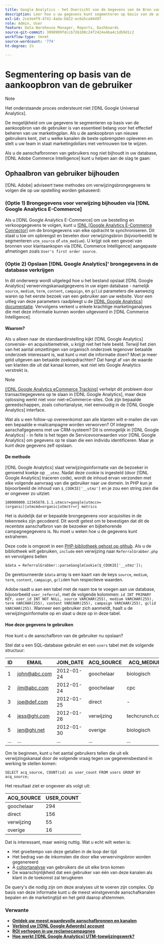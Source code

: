 ```yaml
---
title: Google Analytics - het Overzicht van de Gegevens van de Bron van de Aankoop van de Gebruiker van het spoor
description: Leer hoe u uw gegevens kunt segmenteren op basis van de aankoopbron van de gebruiker.
exl-id: 2ce3e4f9-4741-4ada-b822-ec6a5ca94497
role: Admin, User
feature: Data Warehouse Manager, Reports, Dashboards
source-git-commit: 3098909fdccb726108c24f2424e4ba4c1db9d1c2
workflow-type: tm+mt
source-wordcount: '774'
ht-degree: 1%

---
```


# Segmentering op basis van de aankoopbron van de gebruiker

>[!NOTE]
>
>Het onderstaande proces ondersteunt niet [!DNL Google Universal Analytics].

De mogelijkheid om uw gegevens te segmenteren op basis van de aankoopbron van de gebruiker is van essentieel belang voor het effectief beheren van uw marketingplan. Als u de aankoopbron van nieuwe gebruikers kent, ziet u welke kanalen de beste opbrengsten opleveren en stelt u uw team in staat marketingdollars met vertrouwen toe te wijzen.

Als u de aanschafbronnen van gebruikers nog niet bijhoudt in uw database, [!DNL Adobe Commerce Intelligence] kunt u helpen aan de slag te gaan:

## Ophaalbron van gebruiker bijhouden

[!DNL Adobe] adviseert twee methodes om verwijzingsbrongegevens te volgen die op uw opstelling worden gebaseerd:

### (Optie 1) Brongegevens voor verwijzing bijhouden via [!DNL Google Analytics E-Commerce]

Als u [!DNL Google Analytics E-Commerce] om uw bestelling en verkoopgegevens te volgen, kunt u [!DNL [Google Analytics E-Commerce Connector]](../importing-data/integrations/google-ecommerce.md) om de brongegevens van elke opdracht te synchroniseren. Dit staat u toe om opbrengst en bevelen door verwijzingsbron (bijvoorbeeld) te segmenteren `utm_source` of `utm_medium`). U krijgt ook een gevoel van bronnen voor klantaankopen via [!DNL Commerce Intelligence] aangepaste afmetingen zoals `User's first order source`.

### (Optie 2) Opslaan [!DNL Google Analytics]&#39; brongegevens in de database verkrijgen

In dit onderwerp wordt uitgelegd hoe u het bestand opslaat [!DNL Google Analytics] verwervingskanaalgegevens in uw eigen database - namelijk `source`, `medium`, `term`, `content`, `campaign`, en `gclid` parameters die aanwezig waren op het eerste bezoek van een gebruiker aan uw website. Voor een uitleg van deze parameters raadpleegt u de [[!DNL Google Analytics] documentatie](https://support.google.com/analytics/answer/1191184?hl=en#zippy=%2Cin-this-article). Vervolgens verkent u enkele krachtige marketinganalyses die met deze informatie kunnen worden uitgevoerd in [!DNL Commerce Intelligence].

#### Waarom?

Als u alleen naar de standaardinstelling kijkt [!DNL Google Analytics] conversie- en acquisitiemetriek, u krijgt niet het hele beeld. Terwijl het zien van het aantal omzettingen van organisch onderzoek tegenover betaalde onderzoek interessant is, wat kunt u met die informatie doen? Moet je meer geld uitgeven aan betaalde zoekopdrachten? Dat hangt af van de waarde van klanten die uit dat kanaal komen, wat niet iets Google Analytics verstrekt is.

>[!NOTE]
>
>[[!DNL Google Analytics eCommerce Tracking]](https://developers.google.com/analytics/devguides/collection/gajs/gaTrackingEcommerce) verhelpt dit probleem door transactiegegevens op te slaan in [!DNL Google Analytics], maar deze oplossing werkt niet voor niet-eCommerce-sites. Ook zijn bepaalde gereedschappen, zoals cohortanalyse, niet eenvoudig in de [!DNL Google Analytics] interface.

Wat als u een follow-up overeenkomst aan alle klanten wilt e-mailen die van een bepaalde e-mailcampagne worden verworven? Of integreer aanschafgegevens met uw CRM-systeem? Dit is onmogelijk in [!DNL Google Analytics] - in feite is het tegen de Servicevoorwaarden voor [!DNL Google Analytics] om gegevens op te slaan die een individu identificeren. Maar je kunt deze gegevens zelf opslaan.

#### De methode

[!DNL Google Analytics] slaat verwijzingsinformatie van de bezoeker in genoemd koekje op `__utmz`. Nadat deze cookie is ingesteld (door [!DNL Google Analytics] traceren code), wordt de inhoud ervan verzonden met elke volgende aanvraag van die gebruiker naar uw domein. In PHP kun je bijvoorbeeld de inhoud van `$_COOKIE['__utmz']` en je zou een string zien die er ongeveer zo uitziet:

`100000000.12345678.1.1.utmcsr=google|utmccn=(organic)|utmcmd=organic|utmctr=rj metrics`

Het is duidelijk dat er bepaalde brongegevens voor acquisities in de tekenreeks zijn gecodeerd. Dit wordt getest om te bevestigen dat dit de recentste aanschafbron van de bezoeker en bijbehorende campagnegegevens is. Nu moet u weten hoe u de gegevens kunt extraheren.

Deze code is omgezet in een [PHP-bibliotheek gehost op github](https://github.com/RJMetrics/referral-grabber-php). Als u de bibliotheek wilt gebruiken, `include` een verwijzing naar `ReferralGrabber.php` en vervolgens bellen

`$data = ReferralGrabber::parseGoogleCookie($_COOKIE['__utmz']);`

De geretourneerde `$data` array is een kaart van de keys `source`, `medium`, `term`, `content`, `campaign`, `gclid`en hun respectieve waarden.

Adobe raadt u aan een tabel met de naam toe te voegen aan uw database, bijvoorbeeld `user_referral`, met de volgende kolommen: `id INT PRIMARY KEY, user_id INT NOT NULL, source VARCHAR(255), medium VARCHAR(255), term VARCHAR(255), content VARCHAR(255), campaign VARCHAR(255), gclid VARCHAR(255)`. Wanneer een gebruiker zich aanmeldt, haalt u de verwijzingsinformatie op en slaat u deze op in deze tabel.

#### Hoe deze gegevens te gebruiken

Hoe kunt u de aanschafbron van de gebruiker nu opslaan?

Stel dat u een SQL-database gebruikt en een `users` tabel met de volgende structuur:

| ID | EMAIL | JOIN_DATE | ACQ_SOURCE | ACQ_MEDIUM |
|--- |--- |--- |--- |--- |
| 1 | john@abc.com | 2012-01-24 | goochelaar | biologisch |
| 2 | jim@abc.com | 2012-01-24 | goochelaar | cpc |
| 3 | joe@def.com | 2012-01-25 | direct | - |
| 4 | jess@ghi.com | 2012-01-26 | verwijzing | techcrunch.com |
| 5 | jen@ghi.net | 2012-01-30 | overige | biologisch |
| ... | ... | ... | ... | ... |

Om te beginnen, kunt u het aantal gebruikers tellen die uit elk verwijzingskanaal door de volgende vraag tegen uw gegevensbestand in werking te stellen komen:

`SELECT acq_source, COUNT(id) as user_count FROM users GROUP BY acq_source;`

Het resultaat ziet er ongeveer als volgt uit:

| ACQ_SOURCE | USER_COUNT |
|--- |--- |
| goochelaar | 294 |
| direct | 156 |
| verwijzing | 55 |
| overige | 16 |

Dat is interessant, maar weinig nuttig. Wat u echt wilt weten is:

* Het groeitempo van deze getallen in de loop der tijd
* Het bedrag van de inkomsten die door elke verwervingsbron worden gegenereerd
* A [cohortanalyse](https://en.wikipedia.org/wiki/Cohort_analysis) van gebruikers die uit elke bron komen
* De waarschijnlijkheid dat een gebruiker van één van deze kanalen als klant in de toekomst zal terugkeren

De query&#39;s die nodig zijn om deze analyses uit te voeren zijn complex. Op basis van deze informatie kunt u de meest winstgevende aanschafkanalen bepalen en de marketingtijd en het geld daarop afstemmen.

### Verwante

* **[Ontdek uw meest waardevolle aanschafbronnen en kanalen](../analysis/most-value-source-channel.md)**
* **[Verbind uw [!DNL Google Adwords] account](../importing-data/integrations/google-adwords.md)**
* **[ROI verhogen in uw reclamecampagnes](../analysis/roi-ad-camp.md)**
* **[Hoe werkt [!DNL Google Analytics] UTM-toewijzingswerk?](../analysis/utm-attributes.md)**

